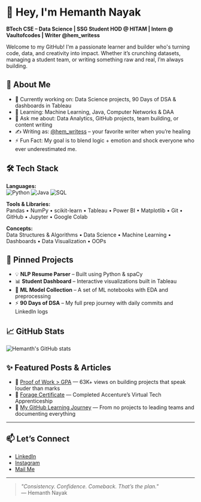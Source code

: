 # 👋 Hey, I'm Hemanth Nayak

**BTech CSE – Data Science | SSG Student HOD @ HITAM | Intern @ Vaultofcodes | Writer @hem_writess**

Welcome to my GitHub! I'm a passionate learner and builder who's turning code, data, and creativity into impact. Whether it’s crunching datasets, managing a student team, or writing something raw and real, I’m always building.


## 🚀 About Me

- 🔭 Currently working on: Data Science projects, 90 Days of DSA & dashboards in Tableau
- 🧠 Learning: Machine Learning, Java, Computer Networks & DAA
- 💬 Ask me about: Data Analytics, GitHub projects, team building, or content writing
- ✍️ Writing as: [@hem_writess](https://www.instagram.com/hem_writess) – your favorite writer when you’re healing
- ⚡ Fun Fact: My goal is to blend logic + emotion and shock everyone who ever underestimated me.


## 🛠️ Tech Stack

**Languages:**  
![Python](https://img.shields.io/badge/Python-blue?style=flat-square&logo=python) ![Java](https://img.shields.io/badge/Java-red?style=flat-square&logo=java) ![SQL](https://img.shields.io/badge/SQL-orange?style=flat-square&logo=sqlite)

**Tools & Libraries:**  
Pandas • NumPy • scikit-learn • Tableau • Power BI • Matplotlib • Git • GitHub • Jupyter • Google Colab

**Concepts:**  
Data Structures & Algorithms • Data Science • Machine Learning • Dashboards • Data Visualization • OOPs


## 📌 Pinned Projects

- 💡 **NLP Resume Parser** – Built using Python & spaCy  
- 📊 **Student Dashboard** – Interactive visualizations built in Tableau  
- 🧠 **ML Model Collection** – A set of ML notebooks with EDA and preprocessing  
- ⚡ **90 Days of DSA** – My full prep journey with daily commits and LinkedIn logs


## 📈 GitHub Stats

![Hemanth's GitHub stats](https://github-readme-stats.vercel.app/api?username=hemanthnayak&show_icons=true&theme=radical)


## ✨ Featured Posts & Articles

- 🔹 [Proof of Work > GPA](https://www.linkedin.com/posts/hemanth-nayak7_proofofwork-githubjourney-studentdevelopers-activity-7336857914906726400-nn86?utm_source=chatgpt.com) — 63K+ views on building projects that speak louder than marks  
- 🔹 [Forage Certificate](https://www.linkedin.com/posts/hemanth-nayak7_forage-certificate-activity-7341827641349414912-aIj0?utm_source=chatgpt.com) — Completed Accenture’s Virtual Tech Apprenticeship  
- 🔹 [My GitHub Learning Journey](#) — From no projects to leading teams and documenting everything

---

## 📫 Let’s Connect

- [LinkedIn](https://www.linkedin.com/in/hemanth-nayak7)
- [Instagram](https://www.instagram.com/hem_writess)
- [Mail Me](mailto:official.hemanthnayakpangoth@gmail.com)

---

> _"Consistency. Confidence. Comeback. That’s the plan."_  
> — Hemanth Nayak
